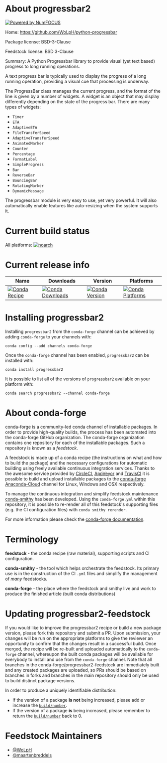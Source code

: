 About progressbar2
==================

[![Powered by NumFOCUS](https://img.shields.io/badge/powered%20by-NumFOCUS-orange.svg?style=flat&colorA=E1523D&colorB=007D8A)](http://numfocus.org)

Home: https://github.com/WoLpH/python-progressbar

Package license: BSD-3-Clause

Feedstock license: BSD 3-Clause

Summary: A Python Progressbar library to provide visual (yet text based) progress to long running operations.

A text progress bar is typically used to display the progress of a long
running operation, providing a visual cue that processing is underway.

The ProgressBar class manages the current progress, and the format of the line
is given by a number of widgets. A widget is an object that may display
differently depending on the state of the progress bar. There are many types
of widgets:

 - `Timer`
 - `ETA`
 - `AdaptiveETA`
 - `FileTransferSpeed`
 - `AdaptiveTransferSpeed`
 - `AnimatedMarker`
 - `Counter`
 - `Percentage`
 - `FormatLabel`
 - `SimpleProgress`
 - `Bar`
 - `ReverseBar`
 - `BouncingBar`
 - `RotatingMarker`
 - `DynamicMessage`

The progressbar module is very easy to use, yet very powerful. It will also
automatically enable features like auto-resizing when the system supports it.


Current build status
====================

All platforms:
[![noarch](https://img.shields.io/circleci/project/github/conda-forge/progressbar2-feedstock/master.svg?label=noarch)](https://circleci.com/gh/conda-forge/progressbar2-feedstock)

Current release info
====================

| Name | Downloads | Version | Platforms |
| --- | --- | --- | --- |
| [![Conda Recipe](https://img.shields.io/badge/recipe-progressbar2-green.svg)](https://anaconda.org/conda-forge/progressbar2) | [![Conda Downloads](https://img.shields.io/conda/dn/conda-forge/progressbar2.svg)](https://anaconda.org/conda-forge/progressbar2) | [![Conda Version](https://img.shields.io/conda/vn/conda-forge/progressbar2.svg)](https://anaconda.org/conda-forge/progressbar2) | [![Conda Platforms](https://img.shields.io/conda/pn/conda-forge/progressbar2.svg)](https://anaconda.org/conda-forge/progressbar2) |

Installing progressbar2
=======================

Installing `progressbar2` from the `conda-forge` channel can be achieved by adding `conda-forge` to your channels with:

```
conda config --add channels conda-forge
```

Once the `conda-forge` channel has been enabled, `progressbar2` can be installed with:

```
conda install progressbar2
```

It is possible to list all of the versions of `progressbar2` available on your platform with:

```
conda search progressbar2 --channel conda-forge
```


About conda-forge
=================

conda-forge is a community-led conda channel of installable packages.
In order to provide high-quality builds, the process has been automated into the
conda-forge GitHub organization. The conda-forge organization contains one repository
for each of the installable packages. Such a repository is known as a *feedstock*.

A feedstock is made up of a conda recipe (the instructions on what and how to build
the package) and the necessary configurations for automatic building using freely
available continuous integration services. Thanks to the awesome service provided by
[CircleCI](https://circleci.com/), [AppVeyor](https://www.appveyor.com/)
and [TravisCI](https://travis-ci.org/) it is possible to build and upload installable
packages to the [conda-forge](https://anaconda.org/conda-forge)
[Anaconda-Cloud](https://anaconda.org/) channel for Linux, Windows and OSX respectively.

To manage the continuous integration and simplify feedstock maintenance
[conda-smithy](https://github.com/conda-forge/conda-smithy) has been developed.
Using the ``conda-forge.yml`` within this repository, it is possible to re-render all of
this feedstock's supporting files (e.g. the CI configuration files) with ``conda smithy rerender``.

For more information please check the [conda-forge documentation](https://conda-forge.org/docs/).

Terminology
===========

**feedstock** - the conda recipe (raw material), supporting scripts and CI configuration.

**conda-smithy** - the tool which helps orchestrate the feedstock.
                   Its primary use is in the construction of the CI ``.yml`` files
                   and simplify the management of *many* feedstocks.

**conda-forge** - the place where the feedstock and smithy live and work to
                  produce the finished article (built conda distributions)


Updating progressbar2-feedstock
===============================

If you would like to improve the progressbar2 recipe or build a new
package version, please fork this repository and submit a PR. Upon submission,
your changes will be run on the appropriate platforms to give the reviewer an
opportunity to confirm that the changes result in a successful build. Once
merged, the recipe will be re-built and uploaded automatically to the
`conda-forge` channel, whereupon the built conda packages will be available for
everybody to install and use from the `conda-forge` channel.
Note that all branches in the conda-forge/progressbar2-feedstock are
immediately built and any created packages are uploaded, so PRs should be based
on branches in forks and branches in the main repository should only be used to
build distinct package versions.

In order to produce a uniquely identifiable distribution:
 * If the version of a package **is not** being increased, please add or increase
   the [``build/number``](https://conda.io/docs/user-guide/tasks/build-packages/define-metadata.html#build-number-and-string).
 * If the version of a package **is** being increased, please remember to return
   the [``build/number``](https://conda.io/docs/user-guide/tasks/build-packages/define-metadata.html#build-number-and-string)
   back to 0.

Feedstock Maintainers
=====================

* [@WoLpH](https://github.com/WoLpH/)
* [@maartenbreddels](https://github.com/maartenbreddels/)

